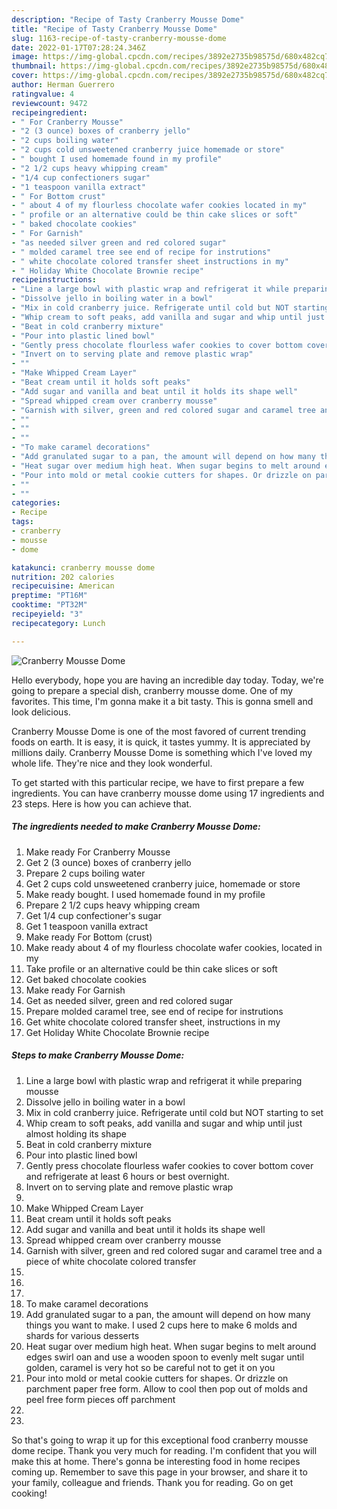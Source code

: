 ```yaml
---
description: "Recipe of Tasty Cranberry Mousse Dome"
title: "Recipe of Tasty Cranberry Mousse Dome"
slug: 1163-recipe-of-tasty-cranberry-mousse-dome
date: 2022-01-17T07:28:24.346Z
image: https://img-global.cpcdn.com/recipes/3892e2735b98575d/680x482cq70/cranberry-mousse-dome-recipe-main-photo.jpg
thumbnail: https://img-global.cpcdn.com/recipes/3892e2735b98575d/680x482cq70/cranberry-mousse-dome-recipe-main-photo.jpg
cover: https://img-global.cpcdn.com/recipes/3892e2735b98575d/680x482cq70/cranberry-mousse-dome-recipe-main-photo.jpg
author: Herman Guerrero
ratingvalue: 4
reviewcount: 9472
recipeingredient:
- " For Cranberry Mousse"
- "2 (3 ounce) boxes of cranberry jello"
- "2 cups boiling water"
- "2 cups cold unsweetened cranberry juice homemade or store"
- " bought I used homemade found in my profile"
- "2 1/2 cups heavy whipping cream"
- "1/4 cup confectioners sugar"
- "1 teaspoon vanilla extract"
- " For Bottom crust"
- " about 4 of my flourless chocolate wafer cookies located in my"
- " profile or an alternative could be thin cake slices or soft"
- " baked chocolate cookies"
- " For Garnish"
- "as needed silver green and red colored sugar"
- " molded caramel tree see end of recipe for instrutions"
- " white chocolate colored transfer sheet instructions in my"
- " Holiday White Chocolate Brownie recipe"
recipeinstructions:
- "Line a large bowl with plastic wrap and refrigerat it while preparing mousse"
- "Dissolve jello in boiling water in a bowl"
- "Mix in cold cranberry juice. Refrigerate until cold but NOT starting to set"
- "Whip cream to soft peaks, add vanilla and sugar and whip until just almost holding its shape"
- "Beat in cold cranberry mixture"
- "Pour into plastic lined bowl"
- "Gently press chocolate flourless wafer cookies to cover bottom cover and refrigerate at least 6 hours or best overnight."
- "Invert on to serving plate and remove plastic wrap"
- ""
- "Make Whipped Cream Layer"
- "Beat cream until it holds soft peaks"
- "Add sugar and vanilla and beat until it holds its shape well"
- "Spread whipped cream over cranberry mousse"
- "Garnish with silver, green and red colored sugar and caramel tree and a piece of white chocolate colored transfer"
- ""
- ""
- ""
- "To make caramel decorations"
- "Add granulated sugar to a pan, the amount will depend on how many things you want to make. I used 2 cups here to make 6 molds and shards for various desserts"
- "Heat sugar over medium high heat. When sugar begins to melt around edges swirl oan and use a wooden spoon to evenly melt sugar until golden, caramel is very hot so be careful not to get it on you"
- "Pour into mold or metal cookie cutters for shapes. Or drizzle on parchment paper free form. Allow to cool then pop out of molds and peel free form pieces off parchment"
- ""
- ""
categories:
- Recipe
tags:
- cranberry
- mousse
- dome

katakunci: cranberry mousse dome 
nutrition: 202 calories
recipecuisine: American
preptime: "PT16M"
cooktime: "PT32M"
recipeyield: "3"
recipecategory: Lunch

---
```



![Cranberry Mousse Dome](https://img-global.cpcdn.com/recipes/3892e2735b98575d/680x482cq70/cranberry-mousse-dome-recipe-main-photo.jpg)

Hello everybody, hope you are having an incredible day today. Today, we're going to prepare a special dish, cranberry mousse dome. One of my favorites. This time, I'm gonna make it a bit tasty. This is gonna smell and look delicious.

Cranberry Mousse Dome is one of the most favored of current trending foods on earth. It is easy, it is quick, it tastes yummy. It is appreciated by millions daily. Cranberry Mousse Dome is something which I've loved my whole life. They're nice and they look wonderful.




To get started with this particular recipe, we have to first prepare a few ingredients. You can have cranberry mousse dome using 17 ingredients and 23 steps. Here is how you can achieve that.

<!--inarticleads1-->

##### The ingredients needed to make Cranberry Mousse Dome:

1. Make ready  For Cranberry Mousse
1. Get 2 (3 ounce) boxes of cranberry jello
1. Prepare 2 cups boiling water
1. Get 2 cups cold unsweetened cranberry juice, homemade or store
1. Make ready  bought. I used homemade found in my profile
1. Prepare 2 1/2 cups heavy whipping cream
1. Get 1/4 cup confectioner&#39;s sugar
1. Get 1 teaspoon vanilla extract
1. Make ready  For Bottom (crust)
1. Make ready  about 4 of my flourless chocolate wafer cookies, located in my
1. Take  profile or an alternative could be thin cake slices or soft
1. Get  baked chocolate cookies
1. Make ready  For Garnish
1. Get as needed silver, green and red colored sugar
1. Prepare  molded caramel tree, see end of recipe for instrutions
1. Get  white chocolate colored transfer sheet, instructions in my
1. Get  Holiday White Chocolate Brownie recipe




<!--inarticleads2-->

##### Steps to make Cranberry Mousse Dome:

1. Line a large bowl with plastic wrap and refrigerat it while preparing mousse
1. Dissolve jello in boiling water in a bowl
1. Mix in cold cranberry juice. Refrigerate until cold but NOT starting to set
1. Whip cream to soft peaks, add vanilla and sugar and whip until just almost holding its shape
1. Beat in cold cranberry mixture
1. Pour into plastic lined bowl
1. Gently press chocolate flourless wafer cookies to cover bottom cover and refrigerate at least 6 hours or best overnight.
1. Invert on to serving plate and remove plastic wrap
1. 
1. Make Whipped Cream Layer
1. Beat cream until it holds soft peaks
1. Add sugar and vanilla and beat until it holds its shape well
1. Spread whipped cream over cranberry mousse
1. Garnish with silver, green and red colored sugar and caramel tree and a piece of white chocolate colored transfer
1. 
1. 
1. 
1. To make caramel decorations
1. Add granulated sugar to a pan, the amount will depend on how many things you want to make. I used 2 cups here to make 6 molds and shards for various desserts
1. Heat sugar over medium high heat. When sugar begins to melt around edges swirl oan and use a wooden spoon to evenly melt sugar until golden, caramel is very hot so be careful not to get it on you
1. Pour into mold or metal cookie cutters for shapes. Or drizzle on parchment paper free form. Allow to cool then pop out of molds and peel free form pieces off parchment
1. 
1. 




So that's going to wrap it up for this exceptional food cranberry mousse dome recipe. Thank you very much for reading. I'm confident that you will make this at home. There's gonna be interesting food in home recipes coming up. Remember to save this page in your browser, and share it to your family, colleague and friends. Thank you for reading. Go on get cooking!
